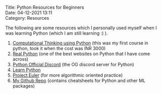Title: Python Resources for Beginners  
Date: 04-12-2021 13:11  
Category: Resources  

The following are some resources which I personally used myself when
I was learning Python (which I am still learning :) ).  

1. [Computational Thinking using Python](https://www.edx.org/xseries/mitx-computational-thinking-using-python) (this was my first course in python, took it when the cost was INR 3000)
2. [Real Python](https://realpython.com/) (one of the best websites on Python that I have come across)
3. [Python Official Discord](https://discord.gg/python) (the OG discord server for Python)
4. [Learn Python](https://www.learnpython.org/)
5. [Project Euler](https://projecteuler.net/) (for more algorithmic oriented practice)
6. [My Github Repo](https://github.com/KrishnaChaitanya1/ML-Resources) (contains cheatsheets for Python and other ML packages)